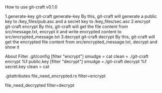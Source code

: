 How to use git-craft v0.1.0


1.generate-key
 git-craft generate-key
  By this, git-craft will generate a public key to /key_files/pub.asc and a secret key to /key_files/sec.asc
2.encrypt
 git-craft encrypt
  By this, git-craft will get the file content from src/message.txt, encrypt it and write encrypted content to src/encrypted_message.txt
3.decrypt
 git-craft decrypt
  By this, git-craft will get the encrypted file content from src/encrypted_message.txt, decrypt and show it 


About Filter
 .git/config
  [filter "encrypt"]
  smudge = cat
  clean = ./git-craft encrypt %f public.key
  [filter "decrypt"]
  smudge =./git-craft decrypt %f secret.key 
  clean = cat

 .gitattributes
   file_need_encrypted.rs filter=encrypt

   file_need_decrypted filter=decrypt
 

